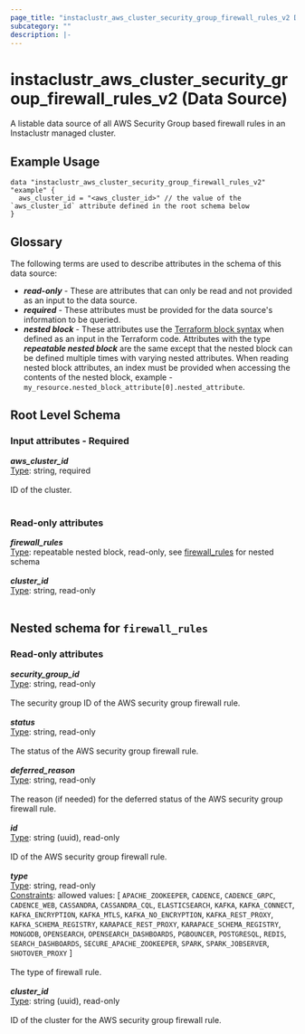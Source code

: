 ```yaml
---
page_title: "instaclustr_aws_cluster_security_group_firewall_rules_v2 Data Source - terraform-provider-instaclustr"
subcategory: ""
description: |-
---
```


# instaclustr_aws_cluster_security_group_firewall_rules_v2 (Data Source)
A listable data source of all AWS Security Group based firewall rules in an Instaclustr managed cluster.
## Example Usage
```
data "instaclustr_aws_cluster_security_group_firewall_rules_v2" "example" { 
  aws_cluster_id = "<aws_cluster_id>" // the value of the `aws_cluster_id` attribute defined in the root schema below
}
```
## Glossary
The following terms are used to describe attributes in the schema of this data source:
- **_read-only_** - These are attributes that can only be read and not provided as an input to the data source.
- **_required_** - These attributes must be provided for the data source's information to be queried.
- **_nested block_** - These attributes use the [Terraform block syntax](https://www.terraform.io/language/attr-as-blocks) when defined as an input in the Terraform code. Attributes with the type **_repeatable nested block_** are the same except that the nested block can be defined multiple times with varying nested attributes. When reading nested block attributes, an index must be provided when accessing the contents of the nested block, example - `my_resource.nested_block_attribute[0].nested_attribute`.
## Root Level Schema
### Input attributes - Required
*___aws_cluster_id___*<br>
<ins>Type</ins>: string, required<br>
<br>ID of the cluster.<br><br>
### Read-only attributes
*___firewall_rules___*<br>
<ins>Type</ins>: repeatable nested block, read-only, see [firewall_rules](#nested--firewall_rules) for nested schema<br>
<br>
*___cluster_id___*<br>
<ins>Type</ins>: string, read-only<br>
<br>
<a id="nested--firewall_rules"></a>
## Nested schema for `firewall_rules`

### Read-only attributes
*___security_group_id___*<br>
<ins>Type</ins>: string, read-only<br>
<br>The security group ID of the AWS security group firewall rule.<br><br>
*___status___*<br>
<ins>Type</ins>: string, read-only<br>
<br>The status of the AWS security group firewall rule.<br><br>
*___deferred_reason___*<br>
<ins>Type</ins>: string, read-only<br>
<br>The reason (if needed) for the deferred status of the AWS security group firewall rule.<br><br>
*___id___*<br>
<ins>Type</ins>: string (uuid), read-only<br>
<br>ID of the AWS security group firewall rule.<br><br>
*___type___*<br>
<ins>Type</ins>: string, read-only<br>
<ins>Constraints</ins>: allowed values: [ `APACHE_ZOOKEEPER`, `CADENCE`, `CADENCE_GRPC`, `CADENCE_WEB`, `CASSANDRA`, `CASSANDRA_CQL`, `ELASTICSEARCH`, `KAFKA`, `KAFKA_CONNECT`, `KAFKA_ENCRYPTION`, `KAFKA_MTLS`, `KAFKA_NO_ENCRYPTION`, `KAFKA_REST_PROXY`, `KAFKA_SCHEMA_REGISTRY`, `KARAPACE_REST_PROXY`, `KARAPACE_SCHEMA_REGISTRY`, `MONGODB`, `OPENSEARCH`, `OPENSEARCH_DASHBOARDS`, `PGBOUNCER`, `POSTGRESQL`, `REDIS`, `SEARCH_DASHBOARDS`, `SECURE_APACHE_ZOOKEEPER`, `SPARK`, `SPARK_JOBSERVER`, `SHOTOVER_PROXY` ]<br><br>The type of firewall rule.<br><br>
*___cluster_id___*<br>
<ins>Type</ins>: string (uuid), read-only<br>
<br>ID of the cluster for the AWS security group firewall rule.<br><br>
